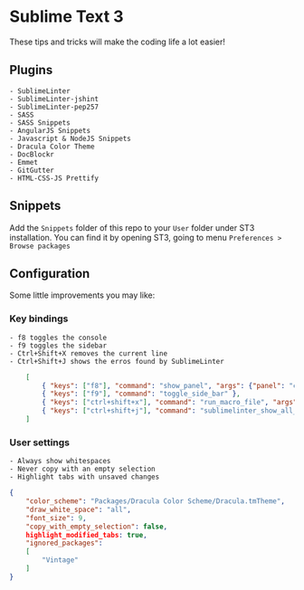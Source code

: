 # Sublime Text 3

These tips and tricks will make the coding life a lot easier!

## Plugins

	- SublimeLinter
	- SublimeLinter-jshint
	- SublimeLinter-pep257
	- SASS
	- SASS Snippets
	- AngularJS Snippets
	- Javascript & NodeJS Snippets
	- Dracula Color Theme
	- DocBlockr
	- Emmet
	- GitGutter
	- HTML-CSS-JS Prettify

## Snippets

Add the `Snippets` folder of this repo to your `User` folder under ST3 installation.
You can find it by opening ST3, going to menu `Preferences > Browse packages`

## Configuration

Some little improvements you may like:

### Key bindings

	- f8 toggles the console
	- f9 toggles the sidebar
	- Ctrl+Shift+X removes the current line
	- Ctrl+Shift+J shows the erros found by SublimeLinter

```json
	[
		{ "keys": ["f8"], "command": "show_panel", "args": {"panel": "console", "toggle": true} },
		{ "keys": ["f9"], "command": "toggle_side_bar" },
		{ "keys": ["ctrl+shift+x"], "command": "run_macro_file", "args": {"file": "res://Packages/Default/Delete Line.sublime-macro"} },
		{ "keys": ["ctrl+shift+j"], "command": "sublimelinter_show_all_errors" }
	]
```

### User settings

	- Always show whitespaces
	- Never copy with an empty selection
	- Highlight tabs with unsaved changes

```json
{
	"color_scheme": "Packages/Dracula Color Scheme/Dracula.tmTheme",
	"draw_white_space": "all",
	"font_size": 9,
	"copy_with_empty_selection": false,
	highlight_modified_tabs: true,
	"ignored_packages":
	[
		"Vintage"
	]
}
```

